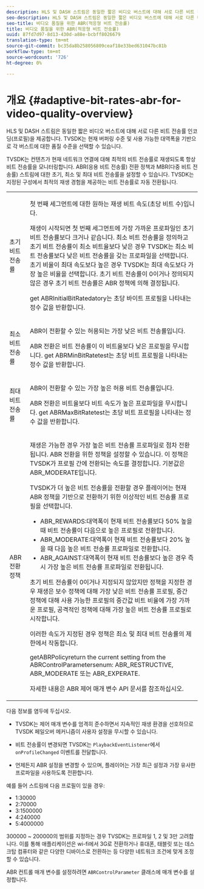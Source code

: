 ```yaml
---
description: HLS 및 DASH 스트림은 동일한 짧은 비디오 버스트에 대해 서로 다른 비트 전송률 인코딩(프로필)을 제공합니다. TVSDK는 현재 버퍼링 수준 및 사용 가능한 대역폭을 기반으로 각 버스트에 대한 품질 수준을 선택할 수 있습니다.
seo-description: HLS 및 DASH 스트림은 동일한 짧은 비디오 버스트에 대해 서로 다른 비트 전송률 인코딩(프로필)을 제공합니다. TVSDK는 현재 버퍼링 수준 및 사용 가능한 대역폭을 기반으로 각 버스트에 대한 품질 수준을 선택할 수 있습니다.
seo-title: 비디오 품질을 위한 ABR(적응형 비트 전송률)
title: 비디오 품질을 위한 ABR(적응형 비트 전송률)
uuid: 87fd7d97-8d13-430d-a88e-bcbff8026679
translation-type: tm+mt
source-git-commit: bc35da8b258056809ceaf18e33bed631047bc81b
workflow-type: tm+mt
source-wordcount: '726'
ht-degree: 0%

---
```



# 개요 {#adaptive-bit-rates-abr-for-video-quality-overview}

HLS 및 DASH 스트림은 동일한 짧은 비디오 버스트에 대해 서로 다른 비트 전송률 인코딩(프로필)을 제공합니다. TVSDK는 현재 버퍼링 수준 및 사용 가능한 대역폭을 기반으로 각 버스트에 대한 품질 수준을 선택할 수 있습니다.

TVSDK는 컨텐츠가 현재 네트워크 연결에 대해 최적의 비트 전송률로 재생되도록 항상 비트 전송률을 모니터링합니다. ABR(응용 비트 전송률) 전환 정책과 MBR(다중 비트 전송률) 스트림에 대한 초기, 최소 및 최대 비트 전송률을 설정할 수 있습니다. TVSDK는 지정된 구성에서 최적의 재생 경험을 제공하는 비트 전송률로 자동 전환됩니다.

<table id="table_AF838E082235406AA359BF1C1A77F85F"> 
 <tbody> 
  <tr> 
   <td colname="col01"> 초기 비트 전송률 </td> 
   <td colname="col2"> <p>첫 번째 세그먼트에 대한 원하는 재생 비트 속도(초당 비트 수)입니다. </p> <p>재생이 시작되면 첫 번째 세그먼트에 가장 가까운 프로파일인 초기 비트 전송률보다 크거나 같습니다. 최소 비트 전송률을 정의하고 초기 비트 전송률이 최소 비트율보다 낮은 경우 TVSDK는 최소 비트 전송률보다 낮은 비트 전송률을 갖는 프로파일을 선택합니다. 초기 비율이 최대 속도보다 높은 경우 TVSDK는 최대 속도보다 가장 높은 비율을 선택합니다. 초기 비트 전송률이 0이거나 정의되지 않은 경우 초기 비트 전송률은 ABR 정책에 의해 결정됩니다. </p> <p><span class="codeph"> get</span> ABRInitialBitRatedatory는 초당 바이트 프로필을 나타내는 정수 값을 반환합니다. </p> </td> 
  </tr> 
  <tr> 
   <td colname="col01"> 최소 비트 전송률 </td> 
   <td colname="col2"> <p>ABR이 전환할 수 있는 허용되는 가장 낮은 비트 전송률입니다. </p> <p>ABR 전환은 비트 전송률이 이 비트율보다 낮은 프로필을 무시합니다. <span class="codeph"> get</span> ABRMinBitRatetest는 초당 비트 프로필을 나타내는 정수 값을 반환합니다. </p> </td> 
  </tr> 
  <tr> 
   <td colname="col01"> 최대 비트 전송률 </td> 
   <td colname="col2"> <p>ABR이 전환할 수 있는 가장 높은 허용 비트 전송률입니다. </p> <p>ABR 전환은 비트율보다 비트 속도가 높은 프로파일을 무시합니다. <span class="codeph"> get</span> ABRMaxBitRatetest는 초당 비트 프로필을 나타내는 정수 값을 반환합니다. </p> </td> 
  </tr> 
  <tr> 
   <td colname="col01"> ABR 전환 정책 </td> 
   <td colname="col2"> <p>재생은 가능한 경우 가장 높은 비트 전송률 프로파일로 점차 전환됩니다. ABR 전환을 위한 정책을 설정할 수 있습니다. 이 정책은 TVSDK가 프로필 간에 전환되는 속도를 결정합니다. 기본값은 <span class="codeph"> ABR_MODERATE</span>입니다. </p> <p>TVSDK가 더 높은 비트 전송률을 전환할 경우 플레이어는 현재 ABR 정책을 기반으로 전환하기 위한 이상적인 비트 전송률 프로필을 선택합니다. 
     <ul id="ul_AC9C99D84A3B4A8DBD1A05CC05DEE771"> 
      <li id="li_B79C0AA2CBFB42FF98A257CEC9C400BA"><span class="codeph"> ABR_REWARDS</span>:대역폭이 현재 비트 전송률보다 50% 높을 때 비트 전송률이 다음으로 높은 프로필로 전환합니다. </li> 
      <li id="li_38CC3A95D8634F359D0F7C273D0108C0"><span class="codeph"> ABR_MODERATE</span>:대역폭이 현재 비트 전송률보다 20% 높을 때 다음 높은 비트 전송률 프로파일로 전환합니다. </li> 
      <li id="li_E845C035420D4B3FB2B179F448F8CA85"><span class="codeph"> ABR_AGAINST</span>:대역폭이 현재 비트 전송률보다 높은 경우 즉시 가장 높은 비트 전송률 프로파일로 전환됩니다. </li> 
     </ul> </p> <p>초기 비트 전송률이 0이거나 지정되지 않았지만 정책을 지정한 경우 재생은 보수 정책에 대해 가장 낮은 비트 전송률 프로필, 중간 정책에 대해 사용 가능한 프로필의 중간값 비트 비율에 가장 가까운 프로필, 공격적인 정책에 대해 가장 높은 비트 전송률 프로필로 시작합니다. </p> <p>이러한 속도가 지정된 경우 정책은 최소 및 최대 비트 전송률의 제한에서 작동합니다. </p> <p> <span class="codeph"> </span> getABRPolicyreturn the current setting from the  <span class="codeph"> </span> ABRControlParametersenum: <span class="codeph"> ABR_RESTRUCTIVE</span>,  <span class="codeph"> ABR_MODERATE</span> 또는  <span class="codeph"> ABR_EXPERATE</span>. </p> <p>자세한 내용은 ABR 제어 매개 변수 API 문서를 참조하십시오. </p> </td> 
  </tr> 
 </tbody> 
</table>

다음 정보를 염두에 두십시오.

* TVSDK는 제어 매개 변수를 엄격히 준수하면서 지속적인 재생 환경을 선호하므로 TVSDK 페일오버 메커니즘이 사용자 설정을 무시할 수 있습니다.
* 비트 전송률이 변경되면 TVSDK는 `PlaybackEventListener`에서 `onProfileChanged` 이벤트를 전달합니다.

* 언제든지 ABR 설정을 변경할 수 있으며, 플레이어는 가장 최근 설정과 가장 유사한 프로파일을 사용하도록 전환합니다.

예를 들어 스트림에 다음 프로필이 있을 경우:

* 1:30000
* 2:70000
* 3:1500000
* 4:240000
* 5:4000000

300000 ~ 200000의 범위를 지정하는 경우 TVSDK는 프로파일 1, 2 및 3만 고려합니다. 이를 통해 애플리케이션은 wi-fi에서 3G로 전환하거나 휴대폰, 태블릿 또는 데스크탑 컴퓨터와 같은 다양한 디바이스로 전환하는 등 다양한 네트워크 조건에 맞게 조정할 수 있습니다.

ABR 컨트롤 매개 변수를 설정하려면 `ABRControlParameter` 클래스에 매개 변수를 설정합니다.